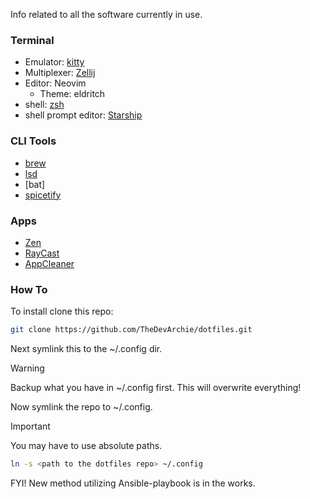 Info related to all the software currently in use.


### Terminal
  - Emulator: [kitty](https://sw.kovidgoyal.net/kitty/)
  - Multiplexer: [Zellij](https://zellij.dev/)
  - Editor: Neovim
    - Theme: eldritch
  - shell: [zsh](https://www.zsh.org/)
  - shell prompt editor: [Starship](https://starship.rs/)


### CLI Tools
  - [brew](https://brew.sh/)
  - [lsd](https://github.com/lsd-rs/lsd)
  - [bat]
  - [spicetify](https://spicetify.app/)


### Apps
  - [Zen](https://zen-browser.app/)
  - [RayCast](https://www.raycast.com/)
  - [AppCleaner](https://freemacsoft.net/appcleaner/)


### How To
To install clone this repo:
```sh
git clone https://github.com/TheDevArchie/dotfiles.git
```

Next symlink this to the ~/.config dir.
> [!WARNING]
> Backup what you have in ~/.config first. This will overwrite everything!

Now symlink the repo to ~/.config.

> [!IMPORTANT]
> You may have to use absolute paths.

```sh
ln -s <path to the dotfiles repo> ~/.config
```
FYI! New method utilizing Ansible-playbook is in the works.
